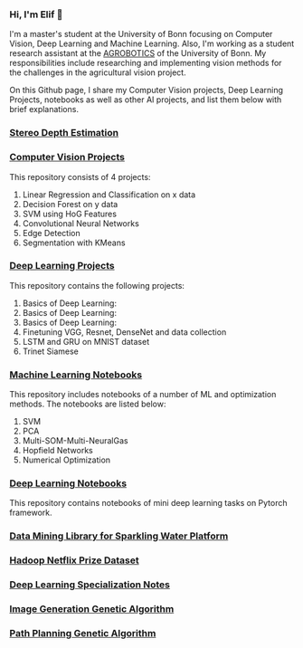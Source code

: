 ### Hi, I'm Elif 👋

I'm a master's student at the University of Bonn focusing on Computer Vision, Deep Learning and Machine Learning. Also, I'm working as a student research assistant at the [AGROBOTICS](http://agrobotics.uni-bonn.de/group-members/) of the University of Bonn. My responsibilities include researching and implementing vision methods for the challenges in the agricultural vision project.

On this Github page, I share my Computer Vision projects, Deep Learning Projects, notebooks as well as other AI projects, and list them below with brief explanations.

### [Stereo Depth Estimation](https://github.com/elifcansuyildiz/StereoDepthEstimation)

### [Computer Vision Projects](https://github.com/elifcansuyildiz/ComputerVisionProjects)

This repository consists of 4 projects:

1. Linear Regression and Classification on x data
2. Decision Forest on y data
3. SVM using HoG Features
4. Convolutional Neural Networks
5. Edge Detection
6. Segmentation with KMeans

### [Deep Learning Projects](https://github.com/elifcansuyildiz/DeepLearningProjects)

This repository contains the following projects:

1. Basics of Deep Learning: 
2. Basics of Deep Learning: 
3. Basics of Deep Learning: 
4. Finetuning VGG, Resnet, DenseNet and data collection
5. LSTM and GRU on MNIST dataset
6. Trinet Siamese

### [Machine Learning Notebooks](https://github.com/elifcansuyildiz/MachineLearningNotebooks)

This repository includes notebooks of a number of ML and optimization methods. The notebooks are listed below:

1. SVM
2. PCA
3. Multi-SOM-Multi-NeuralGas
4. Hopfield Networks
5. Numerical Optimization

### [Deep Learning Notebooks](https://github.com/elifcansuyildiz/DeepLearningNotebooks)

This repository contains notebooks of mini deep learning tasks on Pytorch framework. 

### [Data Mining Library for Sparkling Water Platform](https://github.com/elifcansuyildiz/DataMiningLibraryForSparklingWaterPlatform)

### [Hadoop Netflix Prize Dataset](https://github.com/elifcansuyildiz/HadoopNetflixPrizeDataset)

### [Deep Learning Specialization Notes](https://github.com/elifcansuyildiz/DeepLearningSpecializationNotes)

### [Image Generation Genetic Algorithm](https://github.com/elifcansuyildiz/ImageGenerationGeneticAlgorithm)

### [Path Planning Genetic Algorithm]()

